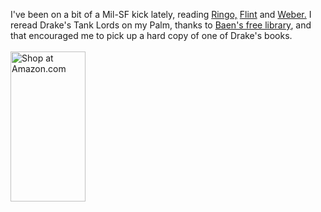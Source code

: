<html><body><p>I've been on a bit of a Mil-SF kick lately, reading <a href="http://www.baen.com/library/jringo.htm">Ringo,</a> <a href="http://www.baen.com/author_catalog.asp?author=eflint">Flint</a> and <a href="http://www.baen.com/library/dweber.htm">Weber.</a> I reread Drake's Tank Lords on my Palm, thanks to <a href="http://www.baen.com/library/">Baen's free library</a>, and that encouraged me to pick up a hard copy of one of Drake's books. <span title="Link" onmousedown="CheckFormatting(event);FormatbarButton('richeditorframe', this, 8);ButtonMouseDown(this);"></span><span title="Link" onmousedown="CheckFormatting(event);FormatbarButton('richeditorframe', this, 8);ButtonMouseDown(this);"></span>
<br><br><map name="boxmap-p8"><area shape="RECT" coords="14, 200, 103, 207" href="http://rcm.amazon.com/e/cm/privacy-policy.html?o=1">
<area coords="0,0,10000,10000" href="http://www.amazon.com/exec/obidos/redirect-home/whatcomestomi-20"></map><img width="120" height="240" border="0" usemap="#boxmap-p8" alt="Shop at Amazon.com"></p></body></html>
